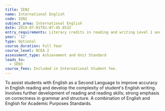 ```yaml
---
title: IEN2
name: International English
code: IEN2
subject_area: International English
date: 2019-07-01T01:07:45.853Z
entry_requirements: Literacy credits in reading and writing Level 1 and HOF/TIC approval.
year: '12'
type: Optional
course_duration: Full Year
course_level: NCEA 2
assessment_type: Achievement and Unit Standard
leads_to:
  - IEN3
course_fees: Included in International Student fee.
---
```

To assist students with English as a Second Language to improve accuracy in English reading and develop the complexity of student's English writing. Involves further development of reading and reading skills; strong emphasis on correctness in grammar and structure. A combination of English and English for Academic Purposes Standards.
